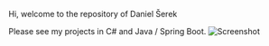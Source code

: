 Hi, welcome to the repository of Daniel Šerek

Please see my projects in C# and Java / Spring Boot.
![Screenshot](screenshot.png)
